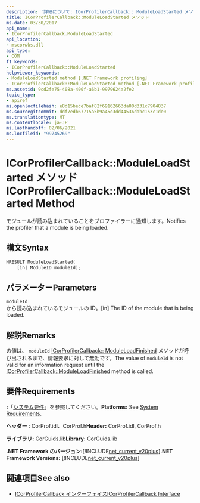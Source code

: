 ```yaml
---
description: '詳細について: ICorProfilerCallback:: ModuleLoadStarted メソッド'
title: ICorProfilerCallback::ModuleLoadStarted メソッド
ms.date: 03/30/2017
api_name:
- ICorProfilerCallback.ModuleLoadStarted
api_location:
- mscorwks.dll
api_type:
- COM
f1_keywords:
- ICorProfilerCallback::ModuleLoadStarted
helpviewer_keywords:
- ModuleLoadStarted method [.NET Framework profiling]
- ICorProfilerCallback::ModuleLoadStarted method [.NET Framework profiling]
ms.assetid: 9cd2fe75-408a-400f-a6b1-9979624a2fe2
topic_type:
- apiref
ms.openlocfilehash: e8d15bece7baf82f69162663da00d331c7904837
ms.sourcegitcommit: ddf7edb67715a5b9a45e3dd44536dabc153c1de0
ms.translationtype: MT
ms.contentlocale: ja-JP
ms.lasthandoff: 02/06/2021
ms.locfileid: "99745269"
---
```

# <a name="icorprofilercallbackmoduleloadstarted-method"></a><span data-ttu-id="4dfe9-103">ICorProfilerCallback::ModuleLoadStarted メソッド</span><span class="sxs-lookup"><span data-stu-id="4dfe9-103">ICorProfilerCallback::ModuleLoadStarted Method</span></span>

<span data-ttu-id="4dfe9-104">モジュールが読み込まれていることをプロファイラーに通知します。</span><span class="sxs-lookup"><span data-stu-id="4dfe9-104">Notifies the profiler that a module is being loaded.</span></span>  
  
## <a name="syntax"></a><span data-ttu-id="4dfe9-105">構文</span><span class="sxs-lookup"><span data-stu-id="4dfe9-105">Syntax</span></span>  
  
```cpp  
HRESULT ModuleLoadStarted(  
    [in] ModuleID moduleId);  
```  
  
## <a name="parameters"></a><span data-ttu-id="4dfe9-106">パラメーター</span><span class="sxs-lookup"><span data-stu-id="4dfe9-106">Parameters</span></span>  

 `moduleId`  
 <span data-ttu-id="4dfe9-107">から読み込まれているモジュールの ID。</span><span class="sxs-lookup"><span data-stu-id="4dfe9-107">[in] The ID of the module that is being loaded.</span></span>  
  
## <a name="remarks"></a><span data-ttu-id="4dfe9-108">解説</span><span class="sxs-lookup"><span data-stu-id="4dfe9-108">Remarks</span></span>  

 <span data-ttu-id="4dfe9-109">の値は、 `moduleId` [ICorProfilerCallback:: ModuleLoadFinished](icorprofilercallback-moduleloadfinished-method.md) メソッドが呼び出されるまで、情報要求に対して無効です。</span><span class="sxs-lookup"><span data-stu-id="4dfe9-109">The value of `moduleId` is not valid for an information request until the [ICorProfilerCallback::ModuleLoadFinished](icorprofilercallback-moduleloadfinished-method.md) method is called.</span></span>  
  
## <a name="requirements"></a><span data-ttu-id="4dfe9-110">要件</span><span class="sxs-lookup"><span data-stu-id="4dfe9-110">Requirements</span></span>  

 <span data-ttu-id="4dfe9-111">**:**「[システム要件](../../get-started/system-requirements.md)」を参照してください。</span><span class="sxs-lookup"><span data-stu-id="4dfe9-111">**Platforms:** See [System Requirements](../../get-started/system-requirements.md).</span></span>  
  
 <span data-ttu-id="4dfe9-112">**ヘッダー** : CorProf.idl、CorProf.h</span><span class="sxs-lookup"><span data-stu-id="4dfe9-112">**Header:** CorProf.idl, CorProf.h</span></span>  
  
 <span data-ttu-id="4dfe9-113">**ライブラリ:** CorGuids.lib</span><span class="sxs-lookup"><span data-stu-id="4dfe9-113">**Library:** CorGuids.lib</span></span>  
  
 <span data-ttu-id="4dfe9-114">**.NET Framework のバージョン:**[!INCLUDE[net_current_v20plus](../../../../includes/net-current-v20plus-md.md)]</span><span class="sxs-lookup"><span data-stu-id="4dfe9-114">**.NET Framework Versions:** [!INCLUDE[net_current_v20plus](../../../../includes/net-current-v20plus-md.md)]</span></span>  
  
## <a name="see-also"></a><span data-ttu-id="4dfe9-115">関連項目</span><span class="sxs-lookup"><span data-stu-id="4dfe9-115">See also</span></span>

- [<span data-ttu-id="4dfe9-116">ICorProfilerCallback インターフェイス</span><span class="sxs-lookup"><span data-stu-id="4dfe9-116">ICorProfilerCallback Interface</span></span>](icorprofilercallback-interface.md)
